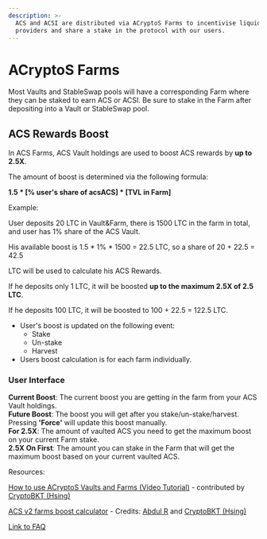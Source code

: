 ```yaml
---
description: >-
  ACS and ACSI are distributed via ACryptoS Farms to incentivise liquidity
  providers and share a stake in the protocol with our users.
---
```


# ACryptoS Farms

Most Vaults and StableSwap pools will have a corresponding Farm where they can be staked to earn ACS or ACSI. Be sure to stake in the Farm after depositing into a Vault or StableSwap pool.

## ACS Rewards Boost

In ACS Farms, ACS Vault holdings are used to boost ACS rewards by **up to 2.5X**.

The amount of boost is determined via the following formula:

**1.5 \* \[% user's share of acsACS\] \* \[TVL in Farm\]**

Example:

User deposits 20 LTC in Vault&Farm, there is 1500 LTC in the farm in total, and user has 1% share of the ACS Vault.

His available boost is 1.5 \* 1% \* 1500 = 22.5 LTC, so a share of 20 + 22.5 = 42.5

LTC will be used to calculate his ACS Rewards.

If he deposits only 1 LTC, it will be boosted **up to the maximum 2.5X of 2.5 LTC**.

If he deposits 100 LTC, it will be boosted to 100 + 22.5 = 122.5 LTC.

* User's boost is updated on the following event:
  * Stake
  * Un-stake
  * Harvest
* Users boost calculation is for each farm individually.

### **User Interface**

**Current Boost**: The current boost you are getting in the farm from your ACS Vault holdings.  
**Future Boost**: The boost you will get after you stake/un-stake/harvest. Pressing **'Force'** will update this boost manually.  
**For 2.5X**: The amount of vaulted ACS you need to get the maximum boost on your current Farm stake.  
**2.5X On First**: The amount you can stake in the Farm that will get the maximum boost based on your current vaulted ACS.

Resources:

[How to use ACryptoS Vaults and Farms \(Video Tutorial\)](https://www.youtube.com/watch?v=DBiA7-CY4PE) - contributed by [CryptoBKT \(Hsing\)](https://t.me/cryptoBKT)

[ACS v2 farms boost calculator](https://docs.acryptos.com/community) - Credits: [Abdul R](https://t.me/abdul0793) and [CryptoBKT \(Hsing\)](https://t.me/cryptoBKT)

[Link to FAQ](https://docs.acryptos.com/faq)

